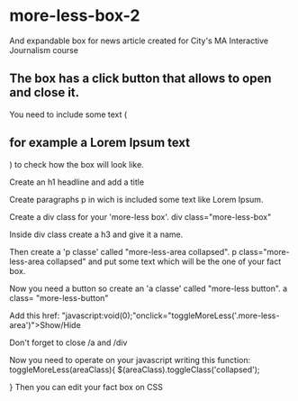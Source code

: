 # more-less-box-2
And expandable box for news article created for City's MA Interactive Journalism course

<h2>The box has a click button that allows to open and close it.</h2>

You need to include some text (<h2>for example a Lorem Ipsum text </h2>) to check how the box will look like.  

Create an h1 headline and add a title 

Create paragraphs p in wich is included some text like Lorem Ipsum. 

Create a div class for your 'more-less box'. div class="more-less-box"

Inside div class create a h3 and give it a name. 

Then create a 'p classe' called "more-less-area collapsed". p class="more-less-area collapsed" and put some text which will be the one of your fact box.

Now you need a button so create an 'a classe' called "more-less button". a class= "more-less-button" 

Add this href: "javascript:void(0);"onclick="toggleMoreLess('.more-less-area')">Show/Hide
 
 Don't forget to close /a and /div
 
Now you need to operate on your javascript writing this function: 
toggleMoreLess(areaClass){
$(areaClass).toggleClass('collapsed');
 
}
Then you can edit your fact box on CSS
